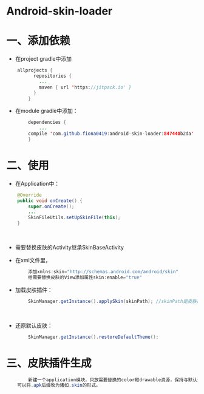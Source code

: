 # Android-skin-loader

一、添加依赖
===

*  在project gradle中添加 

~~~java
    allprojects {
          repositories {
            ...
            maven { url 'https://jitpack.io' }
          }
        }
~~~
	
	
* 在module gradle中添加：  
~~~java
        dependencies {
            ...
	    compile 'com.github.fiona0419:android-skin-loader:847448b2da'
        }
~~~

二、使用
===

* 在Application中：  
~~~java
    @Override
    public void onCreate() {
        super.onCreate();
        ...
        SkinFileUtils.setUpSkinFile(this);
    }
~~~
    
* 需要替换皮肤的Activity继承SkinBaseActivity

* 在xml文件里，  
~~~java
        添加xmlns:skin="http://schemas.android.com/android/skin"
        给需要替换皮肤的View添加属性skin:enable="true"
~~~

* 加载皮肤插件：  
~~~java
        SkinManager.getInstance().applySkin(skinPath); //skinPath是皮肤插件的文件路径
~~~
        
* 还原默认皮肤：  
~~~java
        SkinManager.getInstance().restoreDefaultTheme();
~~~
	
三、皮肤插件生成
===
~~~java
        新建一个application模块，只放需要替换的color和drawable资源，保持与默认资源一致的资源名称，编译生成的apk文件就是皮肤插件，
	可以将.apk后缀改为诸如.skin的形式。
~~~
